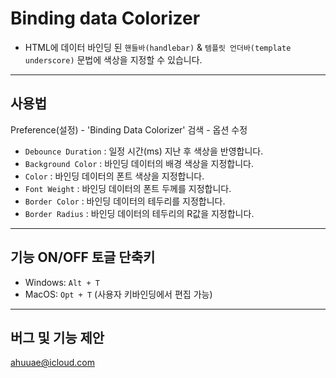 # Binding data Colorizer

-   HTML에 데이터 바인딩 된 `핸들바(handlebar)` & `템플릿 언더바(template underscore)` 문법에 색상을 지정할 수 있습니다.

---

## 사용법

Preference(설정) - 'Binding Data Colorizer' 검색 - 옵션 수정

-   `Debounce Duration` : 일정 시간(ms) 지난 후 색상을 반영합니다.
-   `Background Color` : 바인딩 데이터의 배경 색상을 지정합니다.
-   `Color` : 바인딩 데이터의 폰트 색상을 지정합니다.
-   `Font Weight` : 바인딩 데이터의 폰트 두께를 지정합니다.
-   `Border Color` : 바인딩 데이터의 테두리를 지정합니다.
-   `Border Radius` : 바인딩 데이터의 테두리의 R값을 지정합니다.

---

## 기능 ON/OFF 토글 단축키

-   Windows: `Alt + T`
-   MacOS: `Opt + T`
(사용자 키바인딩에서 편집 가능)

---

## 버그 및 기능 제안

ahuuae@icloud.com
